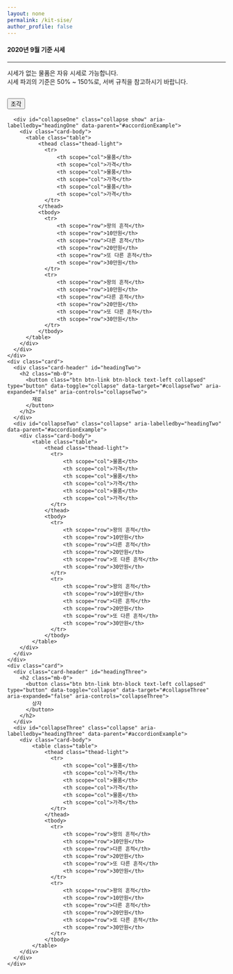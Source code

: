 ```yaml
---
layout: none
permalink: /kit-sise/
author_profile: false
---
```


<script src="https://code.jquery.com/jquery-3.5.1.slim.min.js" integrity="sha384-DfXdz2htPH0lsSSs5nCTpuj/zy4C+OGpamoFVy38MVBnE+IbbVYUew+OrCXaRkfj" crossorigin="anonymous"></script>
<script src="https://cdn.jsdelivr.net/npm/popper.js@1.16.1/dist/umd/popper.min.js" integrity="sha384-9/reFTGAW83EW2RDu2S0VKaIzap3H66lZH81PoYlFhbGU+6BZp6G7niu735Sk7lN" crossorigin="anonymous"></script>
<script src="https://stackpath.bootstrapcdn.com/bootstrap/4.5.2/js/bootstrap.min.js" integrity="sha384-B4gt1jrGC7Jh4AgTPSdUtOBvfO8shuf57BaghqFfPlYxofvL8/KUEfYiJOMMV+rV" crossorigin="anonymous"></script>
<link rel="stylesheet" href="https://stackpath.bootstrapcdn.com/bootstrap/4.5.2/css/bootstrap.min.css" integrity="sha384-JcKb8q3iqJ61gNV9KGb8thSsNjpSL0n8PARn9HuZOnIxN0hoP+VmmDGMN5t9UJ0Z" crossorigin="anonymous">
<style>
    table.table {
        width: 100%;
        table-layout: fixed;
    }
</style>

<div class="alert alert-danger" role="alert">
    <h4 class="alert-heading">2020년 9월 기준 시세</h4>
    <hr>
    <p class="mb-0">시세가 없는 물품은 자유 시세로 가능합니다.<br>
        시세 파괴의 기준은 50% ~ 150%로, 서버 규칙을 참고하시기 바랍니다.</p>
    </div>
<div>
    
<div class="accordion" id="accordionExample">
    <div class="card">
      <div class="card-header" id="headingOne">
        <h2 class="mb-0">
          <button class="btn btn-link btn-block text-left" type="button" data-toggle="collapse" data-target="#collapseOne" aria-expanded="true" aria-controls="collapseOne">
            조각
          </button>
        </h2>
      </div>
  
      <div id="collapseOne" class="collapse show" aria-labelledby="headingOne" data-parent="#accordionExample">
        <div class="card-body">
          <table class="table">
              <thead class="thead-light">
                <tr>
                    <th scope="col">물품</th>
                    <th scope="col">가격</th>
                    <th scope="col">물품</th>
                    <th scope="col">가격</th>
                    <th scope="col">물품</th>
                    <th scope="col">가격</th>
                </tr>
              </thead>
              <tbody>
                <tr>
                    <th scope="row">왕의 흔적</th>
                    <th scope="row">10만원</th>
                    <th scope="row">다른 흔적</th>
                    <th scope="row">20만원</th>
                    <th scope="row">또 다른 흔적</th>
                    <th scope="row">30만원</th>
                </tr>
                <tr>
                    <th scope="row">왕의 흔적</th>
                    <th scope="row">10만원</th>
                    <th scope="row">다른 흔적</th>
                    <th scope="row">20만원</th>
                    <th scope="row">또 다른 흔적</th>
                    <th scope="row">30만원</th>
                </tr>
              </tbody>
          </table>
        </div>
      </div>
    </div>
    <div class="card">
      <div class="card-header" id="headingTwo">
        <h2 class="mb-0">
          <button class="btn btn-link btn-block text-left collapsed" type="button" data-toggle="collapse" data-target="#collapseTwo" aria-expanded="false" aria-controls="collapseTwo">
            재료
          </button>
        </h2>
      </div>
      <div id="collapseTwo" class="collapse" aria-labelledby="headingTwo" data-parent="#accordionExample">
        <div class="card-body">
            <table class="table">
                <thead class="thead-light">
                  <tr>
                      <th scope="col">물품</th>
                      <th scope="col">가격</th>
                      <th scope="col">물품</th>
                      <th scope="col">가격</th>
                      <th scope="col">물품</th>
                      <th scope="col">가격</th>
                  </tr>
                </thead>
                <tbody>
                  <tr>
                      <th scope="row">왕의 흔적</th>
                      <th scope="row">10만원</th>
                      <th scope="row">다른 흔적</th>
                      <th scope="row">20만원</th>
                      <th scope="row">또 다른 흔적</th>
                      <th scope="row">30만원</th>
                  </tr>
                  <tr>
                      <th scope="row">왕의 흔적</th>
                      <th scope="row">10만원</th>
                      <th scope="row">다른 흔적</th>
                      <th scope="row">20만원</th>
                      <th scope="row">또 다른 흔적</th>
                      <th scope="row">30만원</th>
                  </tr>
                </tbody>
            </table>
        </div>
      </div>
    </div>
    <div class="card">
      <div class="card-header" id="headingThree">
        <h2 class="mb-0">
          <button class="btn btn-link btn-block text-left collapsed" type="button" data-toggle="collapse" data-target="#collapseThree" aria-expanded="false" aria-controls="collapseThree">
            상자
          </button>
        </h2>
      </div>
      <div id="collapseThree" class="collapse" aria-labelledby="headingThree" data-parent="#accordionExample">
        <div class="card-body">
            <table class="table">
                <thead class="thead-light">
                  <tr>
                      <th scope="col">물품</th>
                      <th scope="col">가격</th>
                      <th scope="col">물품</th>
                      <th scope="col">가격</th>
                      <th scope="col">물품</th>
                      <th scope="col">가격</th>
                  </tr>
                </thead>
                <tbody>
                  <tr>
                      <th scope="row">왕의 흔적</th>
                      <th scope="row">10만원</th>
                      <th scope="row">다른 흔적</th>
                      <th scope="row">20만원</th>
                      <th scope="row">또 다른 흔적</th>
                      <th scope="row">30만원</th>
                  </tr>
                  <tr>
                      <th scope="row">왕의 흔적</th>
                      <th scope="row">10만원</th>
                      <th scope="row">다른 흔적</th>
                      <th scope="row">20만원</th>
                      <th scope="row">또 다른 흔적</th>
                      <th scope="row">30만원</th>
                  </tr>
                </tbody>
            </table>
        </div>
      </div>
    </div>
  </div>



  <script async src="https://pagead2.googlesyndication.com/pagead/js/adsbygoogle.js"></script>
  <!-- github -->
  <ins class="adsbygoogle"
       style="display:block"
       data-ad-client="ca-pub-2393564017114032"
       data-ad-slot="7921062366"
       data-ad-format="auto"
       data-full-width-responsive="true"></ins>
  <script>
       (adsbygoogle = window.adsbygoogle || []).push({});
  </script>

  <ins class="kakao_ad_area" style="display:none;" 
  data-ad-unit    = "DAN-qxi7q147vuif" 
  data-ad-width   = "320" 
  data-ad-height  = "100"></ins> 
 <script type="text/javascript" src="//t1.daumcdn.net/kas/static/ba.min.js" async> </script>
